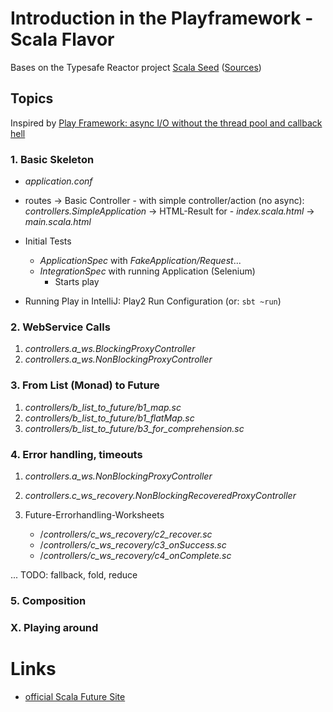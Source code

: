 # Introduction in the Playframework -Scala Flavor

Bases on the Typesafe Reactor project [Scala Seed](https://www.typesafe.com/activator/template/play-scala-reactive-platform-15v01)
([Sources](https://github.com/playframework/playframework/tree/master/templates/play-scala))

## Topics

Inspired by [Play Framework: async I/O without the thread pool and callback hell](http://engineering.linkedin.com/play/play-framework-async-io-without-thread-pool-and-callback-hell)

### 1. Basic Skeleton

- _application.conf_
- routes
   -> Basic Controller
      - with simple controller/action (no async): _controllers.SimpleApplication_
      -> HTML-Result for
          -  _index.scala.html_
          -> _main.scala.html_
    
- Initial Tests
    - _ApplicationSpec_ with _FakeApplication/Request_...
    - _IntegrationSpec_ with running Application (Selenium)
      - Starts play

- Running Play in IntelliJ: Play2 Run Configuration (or: `sbt ~run`)

### 2. WebService Calls

1. _controllers.a_ws.BlockingProxyController_
2. _controllers.a_ws.NonBlockingProxyController_

### 3. From List (Monad) to Future

1. _controllers/b_list_to_future/b1_map.sc_
2. _controllers/b_list_to_future/b1_flatMap.sc_
3. _controllers/b_list_to_future/b3_for_comprehension.sc_

### 4. Error handling, timeouts

1. _controllers.a_ws.NonBlockingProxyController_
2. _controllers.c_ws_recovery.NonBlockingRecoveredProxyController_

3. Future-Errorhandling-Worksheets
    - /_controllers/c_ws_recovery/c2_recover.sc_ 
    - /_controllers/c_ws_recovery/c3_onSuccess.sc_ 
    - /_controllers/c_ws_recovery/c4_onComplete.sc_ 

...  TODO: fallback, fold, reduce

### 5. Composition

### X. Playing around

# Links

- [official Scala Future Site](http://docs.scala-lang.org/overviews/core/futures.html)


